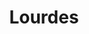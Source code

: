 ---
title: Lourdes
date: 
draft: false

# descripcion
description : Cruces

materials: Plata 925

color: Plateado

dimensions: 0,6 x 1,1 cm

code: 01-03-0282

type: "Aros"

categories: []

price: $1.870,00

price_eftvo: $1.590,00

# Images
# first image will be shown in the product page
images:
  # - image: "images/path_to_image"
  # La ubicacion de las imagenes es imagenes/Aros/Aros.Microcubic/01-03-0282-lourdes
  - image: "./images/aros/microcubic/01-03-0282-cruces_a.jpeg"
  - image: "./images/aros/microcubic/01-03-0282-cruces_b.jpeg"
---